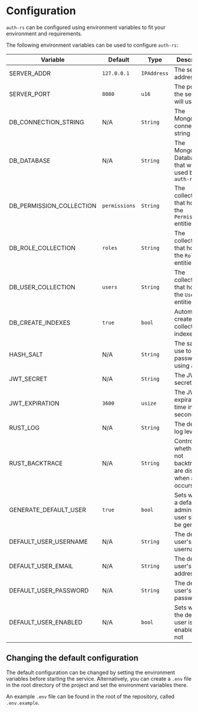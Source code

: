 # Configuration

`auth-rs` can be configured using environment variables to fit your environment and requirements.

The following environment variables can be used to configure `auth-rs`:

| Variable                 | Default       | Type        | Description                                                          |
|--------------------------|---------------|-------------|----------------------------------------------------------------------|
| SERVER_ADDR              | `127.0.0.1`   | `IPAddress` | The server address                                                   |
| SERVER_PORT              | `8080`        | `u16`       | The port that the server will use                                    |
| DB_CONNECTION_STRING     | N/A           | `String`    | The MongoDB connection string                                        |
| DB_DATABASE              | N/A           | `String`    | The MongoDB Database that will be used by `auth-rs`                  |
| DB_PERMISSION_COLLECTION | `permissions` | `String`    | The collection that holds the `Permission` entities                  |
| DB_ROLE_COLLECTION       | `roles`       | `String`    | The collection that holds the `Role` entities                        |
| DB_USER_COLLECTION       | `users`       | `String`    | The collection that holds the `User` entities                        |
| DB_CREATE_INDEXES        | `true`        | `bool`      | Automatically create collection indexes                              |
| HASH_SALT                | N/A           | `String`    | The salt to use to hash passwords using `argon2`                     |
| JWT_SECRET               | N/A           | `String`    | The JWT secret                                                       |
| JWT_EXPIRATION           | `3600`        | `usize`     | The JWT expiration time in seconds                                   |
| RUST_LOG                 | N/A           | `String`    | The default log level                                                |
| RUST_BACKTRACE           | N/A           | `String`    | Controls whether or not backtraces are displayed when a panic occurs |
| GENERATE_DEFAULT_USER    | `true`        | `bool`      | Sets whether a default administrator user should be generated        |
| DEFAULT_USER_USERNAME    | N/A           | `String`    | The default user's username                                          |
| DEFAULT_USER_EMAIL       | N/A           | `String`    | The default user's email address                                     |
| DEFAULT_USER_PASSWORD    | N/A           | `String`    | The default user's password                                          |
| DEFAULT_USER_ENABLED     | N/A           | `bool`      | Sets whether the default user is enabled or not                      |

## Changing the default configuration

The default configuration can be changed by setting the environment variables before starting the service.  Alternatively, you can create a `.env` file in the root directory of the project and set the environment variables there.

An example `.env` file can be found in the root of the repository, called `.env.example`.
